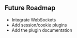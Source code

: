 ## Future Roadmap

- Integrate WebSockets
- Add session/cookie plugins
- Add the plugin documentation

